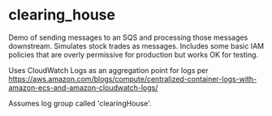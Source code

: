 # clearing_house
Demo of sending messages to an SQS and processing those messages downstream. Simulates stock trades as messages. Includes some basic IAM policies that are overly permissive for production but works OK for testing.

Uses CloudWatch Logs as an aggregation point for logs per https://aws.amazon.com/blogs/compute/centralized-container-logs-with-amazon-ecs-and-amazon-cloudwatch-logs/

Assumes log group called 'clearingHouse'.
